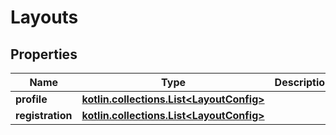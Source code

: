 
# Layouts

## Properties
Name | Type | Description | Notes
------------ | ------------- | ------------- | -------------
**profile** | [**kotlin.collections.List&lt;LayoutConfig&gt;**](LayoutConfig.md) |  | 
**registration** | [**kotlin.collections.List&lt;LayoutConfig&gt;**](LayoutConfig.md) |  | 



